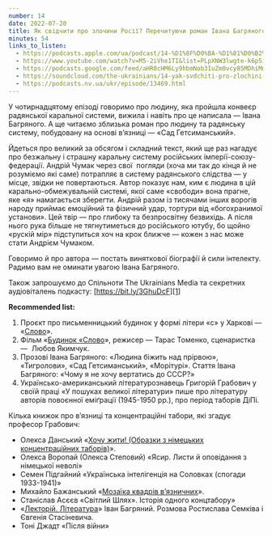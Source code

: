 ```yaml
---
number: 14
date: 2022-07-20
title: Як свідчити про злочини Росії? Перечитуючи роман Івана Багряного «Сад Гетсиманський»
minutes: 54
links_to_listen:
  - https://podcasts.apple.com/ua/podcast/14-%D1%8F%D0%BA-%D1%81%D0%B2%D1%96%D0%B4%D1%87%D0%B8%D1%82%D0%B8-%D0%BF%D1%80%D0%BE-%D0%B7%D0%BB%D0%BE%D1%87%D0%B8%D0%BD%D0%B8-%D1%80%D0%BE%D1%81%D1%96%D1%97-%D0%BF%D0%B5%D1%80%D0%B5%D1%87%D0%B8%D1%82%D1%83%D1%8E%D1%87%D0%B8-%D1%80%D0%BE%D0%BC%D0%B0%D0%BD/id1618999118?i=1000570579962&l=uk
  - https://www.youtube.com/watch?v=M5-2iVhe1TI&list=PLpXNW3lwgte-k6p5iw3pJuvLk9UPDD1yV&index=15
  - https://podcasts.google.com/feed/aHR0cHM6Ly9hbmNob3IuZm0vcy85MDhiMmNlNC9wb2RjYXN0L3Jzcw/episode/ZmVlNjQwOGItYzA4NS00YWQ5LTg1MmMtNmQyZmRlZmZiMmI2
  - https://soundcloud.com/the-ukrainians/14-yak-svdchiti-pro-zlochini-ros-perechituyuchi-roman-vana-bagryanogo-sad-getsimanskiy?in=the-ukrainians/sets/narazi-bez-nazvi
  - https://podcasts.nv.ua/ukr/episode/13469.html
---
```


У чотирнадцятому епізоді говоримо про людину, яка пройшла конвеєр радянської
каральної системи, вижила і навіть про це написала — Івана Багряного. А ще
читаємо зблизька роман про людину та радянську систему, побудовану на основі
в’язниці — «Сад Гетсиманський».

Йдеться про великий за обсягом і складний текст, який ще раз нагадує про
безжальну і страшну каральну систему російських імперії-союзу-федерації. Андрій
Чумак через свої  погляди (хоча ми так до кінця й не розуміємо які саме)
потрапляє в систему радянського слідства — у місце, звідки не повертаються.
Автор показує нам, ким є людина в цій карально-обмежувальній системі, якої
саме «свободи» вона прагне, яке «я» намагається зберегти. Андрій разом із
тисячами інших ворогів народу приймає емоційний та фізичний удар, тортури від
«богохранимої установи». Цей твір — про глибоку та безпросвітну безвихідь. А
після нього рука більше не тягнутиметься до російського ютубу, бо щойно
«рускій мір» підступиться хоч на крок ближче — кожен з нас може стати Андрієм
Чумаком.

Говоримо й про автора — постать виняткової біографії й сили інтелекту. Радимо
вам не оминати увагою Івана Багряного.

Також запрошуємо до Спільноти The Ukrainians Media та секретних аудіовіталень
подкасту: [https://bit.ly/3GhuDcF][1]

**Recommended list:**

1. Проєкт про письменницький будинок у формі літери «с» у Харкові —
«[Слово][2]».
2. Фільм «[Будинок «Слово][3]», режисер — Тарас Томенко, сценаристка —  Любов
Якимчук.
3. Прозові Івана Багряного: «Людина біжить над прірвою», «Тигролови», «Сад
Гетсиманський», «Морітурі». Стаття Івана Багряного: «Чому я не хочу вертатись
до СССР?»
4. Українсько-американський літературознавець Григорій Грабович у своїй праці
«У пошуках великої літератури» пише про літературу авторів повоєнної еміґрації
(1945-1950 рр.), про період таборів ДіПі.

Кілька книжок про вʼязниці та концентраційні табори, які згадує професор
Грабович:

- Олекса Данський «[Хочу жити! (Образки з німецьких концентраційних
таборів)][4]».
- Олекса Воропай (Олекса Степовий) «Ясир. Листи й оповідання з німецької
неволі»
- Семен Підгайний «Українська інтелігенція на Соловках (спогади 1933-1941)»
- Михайло Бажанський «[Мозаїка квадрів вʼязничних][5]».
- Станіслав Асєєв «Світлий Шлях». Історія одного концтабору»
- «[Лекторій. Література][6]» Іван Багряний. Розмова Ростислава Семківа і
Євгенія Стасіневича.
- Тоні Джадт «Після війни»

[1]: https://bit.ly/3GhuDcF
[2]: http://proslovo.com/timeline
[3]: https://megogo.net/ua/view/3767231-budinok-slovo.html?video_view_tab=cast
[4]: https://diasporiana.org.ua/wp-content/uploads/books/3470/file.pdf
[5]: https://diasporiana.org.ua/wp-content/uploads/books/2874/file.pdf
[6]: https://youtu.be/fgt7J-rSAXg
